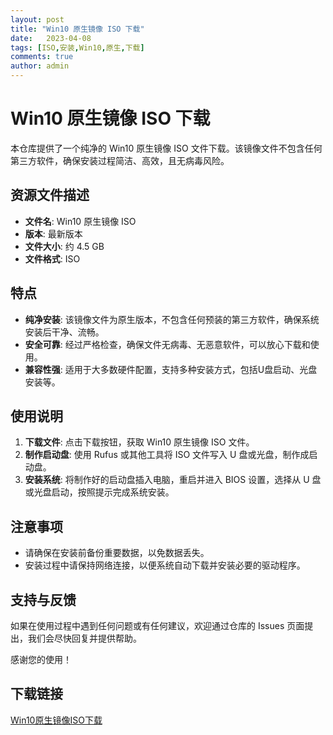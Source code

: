 ```yaml
---
layout: post
title: "Win10 原生镜像 ISO 下载"
date:   2023-04-08
tags: [ISO,安装,Win10,原生,下载]
comments: true
author: admin
---
```

# Win10 原生镜像 ISO 下载

本仓库提供了一个纯净的 Win10 原生镜像 ISO 文件下载。该镜像文件不包含任何第三方软件，确保安装过程简洁、高效，且无病毒风险。

## 资源文件描述

- **文件名**: Win10 原生镜像 ISO
- **版本**: 最新版本
- **文件大小**: 约 4.5 GB
- **文件格式**: ISO

## 特点

- **纯净安装**: 该镜像文件为原生版本，不包含任何预装的第三方软件，确保系统安装后干净、流畅。
- **安全可靠**: 经过严格检查，确保文件无病毒、无恶意软件，可以放心下载和使用。
- **兼容性强**: 适用于大多数硬件配置，支持多种安装方式，包括U盘启动、光盘安装等。

## 使用说明

1. **下载文件**: 点击下载按钮，获取 Win10 原生镜像 ISO 文件。
2. **制作启动盘**: 使用 Rufus 或其他工具将 ISO 文件写入 U 盘或光盘，制作成启动盘。
3. **安装系统**: 将制作好的启动盘插入电脑，重启并进入 BIOS 设置，选择从 U 盘或光盘启动，按照提示完成系统安装。

## 注意事项

- 请确保在安装前备份重要数据，以免数据丢失。
- 安装过程中请保持网络连接，以便系统自动下载并安装必要的驱动程序。

## 支持与反馈

如果在使用过程中遇到任何问题或有任何建议，欢迎通过仓库的 Issues 页面提出，我们会尽快回复并提供帮助。

感谢您的使用！

## 下载链接

[Win10原生镜像ISO下载](https://pan.quark.cn/s/584468b61f4c)